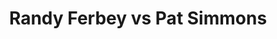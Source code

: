 ---
title: Randy Ferbey vs Pat Simmons
player1:
  name: Ferbey, Randy
  percent: 89
  wins: 1
  losses: 0
player2:
  name: Simmons, Pat
  percent: 78
  wins: 0
  losses: 1
games:
- player1:
    team: AB
    position: Third
    percent: 89
    win: 1
    loss: 0
  player2:
    team: SK
    position: Fourth
    percent: 78
    win: 0
    loss: 1
  event: Brier
  year: 2005
  draw: Round Robin(6)
  score: AB 9 - SK 8
- player1:
    team: FERB
    position: Third
    percent: 85
    win: 1
    loss: 0
  player2:
    team: SIMM
    position: Fourth
    percent: 76
    win: 0
    loss: 1
  event: Trials (Men)
  year: 2009
  draw: Round Robin(3)
  score: SIMM 4 - FERB 9
---